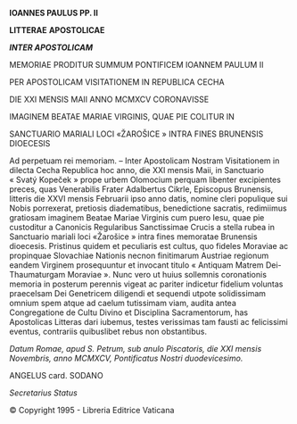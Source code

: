 **IOANNES PAULUS PP. II**

**LITTERAE** **APOSTOLICAE**

***INTER APOSTOLICAM***

MEMORIAE PRODITUR SUMMUM PONTIFICEM IOANNEM PAULUM II

PER APOSTOLICAM VISITATIONEM IN REPUBLICA CECHA

DIE XXI MENSIS MAII ANNO MCMXCV CORONAVISSE

IMAGINEM BEATAE MARIAE VIRGINIS, QUAE PIE COLITUR IN

SANCTUARIO MARIALI LOCI «ŽAROŠICE » INTRA FINES BRUNENSIS DIOECESIS

Ad perpetuam rei memoriam. – Inter Apostolicam Nostram Visitationem in dilecta Cecha Republica hoc anno, die XXI mensis Maii, in Sanctuario « Svatý Kopeček » prope urbem Olomocium perquam libenter excipientes preces, quas Venerabilis Frater Adalbertus Cikrle, Episcopus Brunensis, litteris die XXVI mensis Februarii ipso anno datis, nomine cleri populique sui Nobis porrexerat, pretiosis diadematibus, benedictione sacratis, redimiimus gratiosam imaginem Beatae Mariae Virginis cum puero Iesu, quae pie custoditur a Canonicis Regularibus Sanctissimae Crucis a stella rubea in Sanctuario mariali loci «Žarošice » intra fines memoratae Brunensis dioecesis. Pristinus quidem et peculiaris est cultus, quo fideles Moraviae ac propinquae Slovachiae Nationis necnon finitimarum Austriae regionum eandem Virginem prosequuntur et invocant titulo « Antiquam Matrem Dei-Thaumaturgam Moraviae ». Nunc vero ut huius sollemnis coronationis memoria in posterum perennis vigeat ac pariter indicetur fidelium voluntas praecelsam Dei Genetricem diligendi et sequendi utpote solidissimam omnium spem atque ad caelum tutissimam viam, audita antea Congregatione de Cultu Divino et Disciplina Sacramentorum, has Apostolicas Litteras dari iubemus, testes verissimas tam fausti ac felicissimi eventus, contrariis quibuslibet rebus non obstantibus.

*Datum Romae, apud S. Petrum, sub anulo Piscatoris, die XXI mensis Novembris, anno MCMXCV, Pontificatus Nostri duodevicesimo.*

ANGELUS card. SODANO

*Secretarius Status*

© Copyright 1995 - Libreria Editrice Vaticana